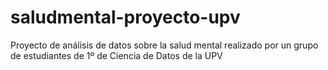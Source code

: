 # saludmental-proyecto-upv
Proyecto de análisis de datos sobre la salud mental realizado por un grupo de estudiantes de 1º de Ciencia de Datos de la UPV
